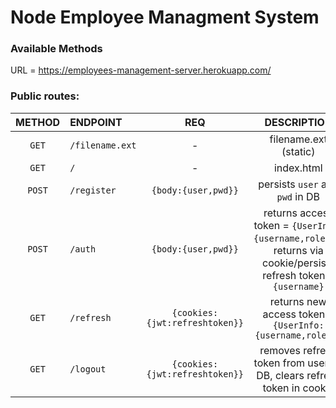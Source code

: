 # Node Employee Managment System

### Available Methods

URL = https://employees-management-server.herokuapp.com/

### Public routes:
| METHOD | ENDPOINT | REQ | DESCRIPTION
| :---:  | :---     | :---:   | :---:
| `GET` | `/filename.ext` | - | filename.ext (static)  
| `GET` | `/` | - | index.html
| `POST` | `/register` | `{body:{user,pwd}}` | persists `user` and `pwd` in DB
| `POST` | `/auth` | `{body:{user,pwd}}` | returns access token =  `{UserInfo:{username,roles}}`, returns via cookie/persists refresh token = `{username}`
| `GET` | `/refresh` | `{cookies:{jwt:refreshtoken}}` | returns new access token = `{UserInfo:{username,roles}}`
| `GET` | `/logout` | `{cookies:{jwt:refreshtoken}}` | removes refresh token from user on DB, clears refresh token in cookie


